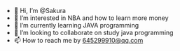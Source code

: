 - 👋 Hi, I’m @Sakura
- 👀 I’m interested in NBA and how to learn more money
- 🌱 I’m currently learning JAVA programming
- 💞️ I’m looking to collaborate on study java programming
- 📫 How to reach me by 645299910@qq.com

<!---
SakuraLQY/SakuraLQY is a ✨ special ✨ repository because its `README.md` (this file) appears on your GitHub profile.
You can click the Preview link to take a look at your changes.
--->
